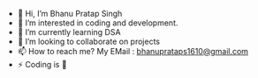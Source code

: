 - 👋 Hi, I’m Bhanu Pratap Singh
- 👀 I’m interested in coding and development.
- 🌱 I’m currently learning DSA
- 💞️ I’m looking to collaborate on projects
- 📫 How to reach me? My EMail : bhanuprataps1610@gmail.com
- ⚡ Coding is 💞️

<!---
Bhanu-HBTU/Bhanu-HBTU is a ✨ special ✨ repository because its `README.md` (this file) appears on your GitHub profile.
You can click the Preview link to take a look at your changes.
--->
